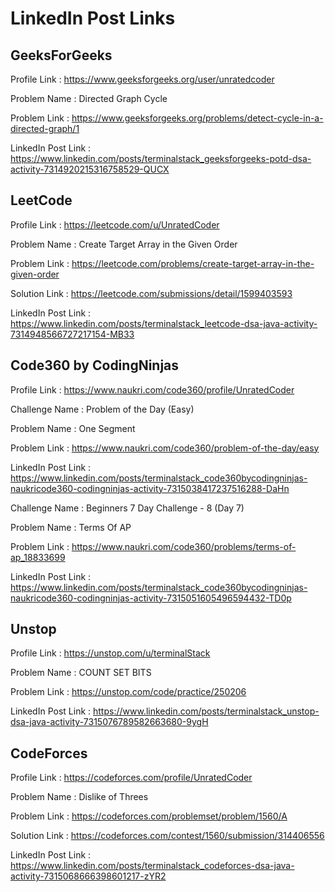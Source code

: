 # LinkedIn Post Links

## GeeksForGeeks

Profile Link : https://www.geeksforgeeks.org/user/unratedcoder

Problem Name : Directed Graph Cycle

Problem Link : https://www.geeksforgeeks.org/problems/detect-cycle-in-a-directed-graph/1

LinkedIn Post Link : https://www.linkedin.com/posts/terminalstack_geeksforgeeks-potd-dsa-activity-7314920215316758529-QUCX

## LeetCode

Profile Link : https://leetcode.com/u/UnratedCoder

Problem Name : Create Target Array in the Given Order

Problem Link : https://leetcode.com/problems/create-target-array-in-the-given-order

Solution Link : https://leetcode.com/submissions/detail/1599403593

LinkedIn Post Link : https://www.linkedin.com/posts/terminalstack_leetcode-dsa-java-activity-7314948566727217154-MB33

## Code360 by CodingNinjas

Profile Link : https://www.naukri.com/code360/profile/UnratedCoder

Challenge Name : Problem of the Day (Easy)

Problem Name : One Segment

Problem Link : https://www.naukri.com/code360/problem-of-the-day/easy

LinkedIn Post Link : https://www.linkedin.com/posts/terminalstack_code360bycodingninjas-naukricode360-codingninjas-activity-7315038417237516288-DaHn

Challenge Name : Beginners 7 Day Challenge - 8 (Day 7)

Problem Name : Terms Of AP

Problem Link : https://www.naukri.com/code360/problems/terms-of-ap_18833699

LinkedIn Post Link : https://www.linkedin.com/posts/terminalstack_code360bycodingninjas-naukricode360-codingninjas-activity-7315051605496594432-TD0p

## Unstop

Profile Link : https://unstop.com/u/terminalStack

Problem Name : COUNT SET BITS

Problem Link : https://unstop.com/code/practice/250206

LinkedIn Post Link : https://www.linkedin.com/posts/terminalstack_unstop-dsa-java-activity-7315076789582663680-9ygH

## CodeForces

Profile Link : https://codeforces.com/profile/UnratedCoder

Problem Name : Dislike of Threes

Problem Link : https://codeforces.com/problemset/problem/1560/A

Solution Link : https://codeforces.com/contest/1560/submission/314406556

LinkedIn Post Link : https://www.linkedin.com/posts/terminalstack_codeforces-dsa-java-activity-7315068666398601217-zYR2
